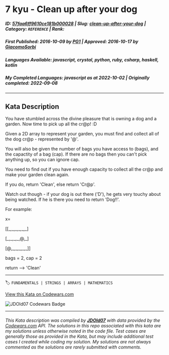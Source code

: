 # 7 kyu - Clean up after your dog

##### **ID**: [57faa6ff9610ce181b000028](https://www.codewars.com/kata/57faa6ff9610ce181b000028) | **Slug**: [clean-up-after-your-dog](https://www.codewars.com/kata/57faa6ff9610ce181b000028) | **Category**: `REFERENCE` | **Rank**: <span style="color:white">7 kyu</span>

##### **First Published**: 2016-10-09 ***by*** [PG1](https://www.codewars.com/users/PG1) | **Approved**: 2016-10-17 ***by*** [GiacomoSorbi](https://www.codewars.com/users/GiacomoSorbi)

##### **Languages Available**: javascript, crystal, python, ruby, csharp, haskell, kotlin

##### **My Completed Languages**: javascript ***as at*** 2022-10-02 | **Originally completed**: 2022-09-08

---

## Kata Description


You have stumbled across the divine pleasure that is owning a dog and a garden. Now time to pick up all the cr@p! :D



Given a 2D array to represent your garden, you must find and collect all of the dog cr@p - represented by '@'.



You will also be given the number of bags you have access to (bags), and the capactity of a bag (cap). If there are no bags then you can't pick anything up, so you can ignore cap.



You need to find out if you have enough capacity to collect all the cr@p and make your garden clean again. 



If you do, return 'Clean', else return 'Cr@p'.



Watch out though - if your dog is out there ('D'), he gets very touchy about being watched. If he is there you need to return 'Dog!!'.



For example:



x=<br>

[[\_,\_,\_,\_,\_,\_]<br>

 [\_,\_,\_,\_,@,\_]<br>

 [@,\_,\_,\_,\_,\_]]



bags = 2, cap = 2



return  --> 'Clean'

---


🏷 `FUNDAMENTALS | STRINGS | ARRAYS | MATHEMATICS`


[View this Kata on Codewars.com](https://www.codewars.com/kata/57faa6ff9610ce181b000028)

![](https://www.codewars.com/users/jdold07/badges/large "JDOld07 Codewars Badge")

---

###### *This Kata description was compiled by [**JDOld07**](https://tpstech.dev) with data provided by the [Codewars.com](https://www.codewars.com) API.  The solutions in this repo associated with this kata are my solutions unless otherwise noted in the code file.  Test cases are generally those as provided in the Kata, but may include additional test cases I created while coding my solution.  My solutions are not always commented as the solutions are rarely submitted with comments.*
